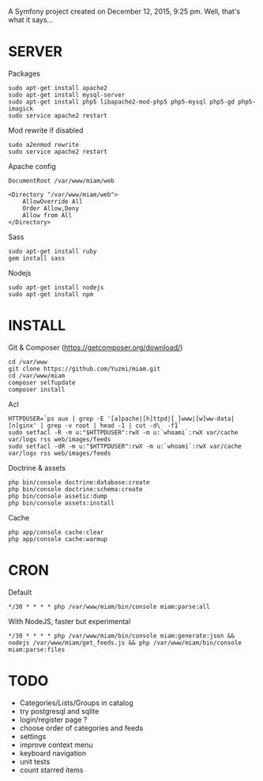 A Symfony project created on December 12, 2015, 9:25 pm.
Well, that's what it says...

SERVER
=====
Packages
```shell
sudo apt-get install apache2
sudo apt-get install mysql-server
sudo apt-get install php5 libapache2-mod-php5 php5-mysql php5-gd php5-imagick
sudo service apache2 restart
```

Mod rewrite if disabled
```shell
sudo a2enmod rewrite
sudo service apache2 restart
```

Apache config
```shell
DocumentRoot /var/www/miam/web

<Directory "/var/www/miam/web">
	AllowOverride All
	Order Allow,Deny
	Allow from All
</Directory>
```

Sass
```shell
sudo apt-get install ruby
gem install sass
```

Nodejs
```shell
sudo apt-get install nodejs
sudo apt-get install npm
```

INSTALL
=====

Git & Composer (https://getcomposer.org/download/)
```shell
cd /var/www
git clone https://github.com/Yuzmi/miam.git
cd /var/www/miam
composer selfupdate
composer install
```

Acl
```shell
HTTPDUSER=`ps aux | grep -E '[a]pache|[h]ttpd|[_]www|[w]ww-data|[n]ginx' | grep -v root | head -1 | cut -d\  -f1`
sudo setfacl -R -m u:"$HTTPDUSER":rwX -m u:`whoami`:rwX var/cache var/logs rss web/images/feeds
sudo setfacl -dR -m u:"$HTTPDUSER":rwX -m u:`whoami`:rwX var/cache var/logs rss web/images/feeds
```

Doctrine & assets
```shell
php bin/console doctrine:database:create
php bin/console doctrine:schema:create
php bin/console assetic:dump
php bin/console assets:install
```

Cache
```shell
php app/console cache:clear
php app/console cache:warmup
```

CRON
=====
Default
```shell
*/30 * * * * php /var/www/miam/bin/console miam:parse:all
```

With NodeJS, faster but experimental
```shell
*/30 * * * * php /var/www/miam/bin/console miam:generate:json && nodejs /var/www/miam/get_feeds.js && php /var/www/miam/bin/console miam:parse:files
```

TODO
=====
- Categories/Lists/Groups in catalog
- try postgresql and sqlite
- login/register page ?
- choose order of categories and feeds
- settings
- improve context menu
- keyboard navigation
- unit tests
- count starred items